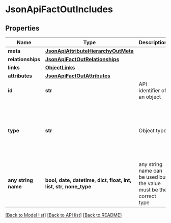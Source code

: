 # JsonApiFactOutIncludes


## Properties
Name | Type | Description | Notes
------------ | ------------- | ------------- | -------------
**meta** | [**JsonApiAttributeHierarchyOutMeta**](JsonApiAttributeHierarchyOutMeta.md) |  | [optional] 
**relationships** | [**JsonApiFactOutRelationships**](JsonApiFactOutRelationships.md) |  | [optional] 
**links** | [**ObjectLinks**](ObjectLinks.md) |  | [optional] 
**attributes** | [**JsonApiFactOutAttributes**](JsonApiFactOutAttributes.md) |  | [optional] 
**id** | **str** | API identifier of an object | [optional] 
**type** | **str** | Object type | [optional]  if omitted the server will use the default value of "fact"
**any string name** | **bool, date, datetime, dict, float, int, list, str, none_type** | any string name can be used but the value must be the correct type | [optional]

[[Back to Model list]](../README.md#documentation-for-models) [[Back to API list]](../README.md#documentation-for-api-endpoints) [[Back to README]](../README.md)


